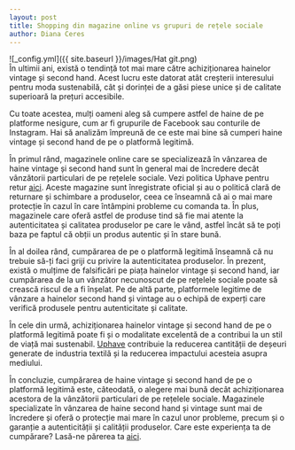 ```yaml
---
layout: post
title: Shopping din magazine online vs grupuri de rețele sociale
author: Diana Ceres
---
```

![_config.yml]({{ site.baseurl }}/images/Hat git.png)               
În ultimii ani, există o tendință tot mai mare către achiziționarea hainelor vintage și second hand. Acest lucru este datorat atât creșterii interesului pentru moda sustenabilă, cât și dorinței de a găsi piese unice și de calitate superioară la prețuri accesibile. 

Cu toate acestea, mulți oameni aleg să cumpere astfel de haine de pe platforme nesigure, cum ar fi grupurile de Facebook sau conturile de Instagram. Hai să analizăm împreună de ce este mai bine să cumperi haine vintage și second hand de pe o platformă legitimă.

În primul rând, magazinele online care se specializează în vânzarea de haine vintage și second hand sunt în general mai de încredere decât vânzătorii particulari de pe rețelele sociale. Vezi politica Uphave pentru retur [aici](https://uphave.eu/despre-noi.html). Aceste magazine sunt înregistrate oficial și au o politică clară de returnare și schimbare a produselor, ceea ce înseamnă că ai o mai mare protecție în cazul în care întâmpini probleme cu comanda ta. În plus, magazinele care oferă astfel de produse tind să fie mai atente la autenticitatea și calitatea produselor pe care le vând, astfel încât să te poți baza pe faptul că obții un produs autentic și în stare bună.

În al doilea rând, cumpărarea de pe o platformă legitimă înseamnă că nu trebuie să-ți faci griji cu privire la autenticitatea produselor. În prezent, există o mulțime de falsificări pe piața hainelor vintage și second hand, iar cumpărarea de la un vânzător necunoscut de pe rețelele sociale poate să crească riscul de a fi înșelat. Pe de altă parte, platformele legitime de vânzare a hainelor second hand și vintage au o echipă de experți care verifică produsele pentru autenticitate și calitate.

În cele din urmă, achiziționarea hainelor vintage și second hand de pe o platformă legitimă poate fi și o modalitate excelentă de a contribui la un stil de viață mai sustenabil. [Uphave](https://uphave.eu/) contribuie la reducerea cantității de deșeuri generate de industria textilă și la reducerea impactului acesteia asupra mediului.

În concluzie, cumpărarea de haine vintage și second hand de pe o platformă legitimă este, câteodată, o alegere mai bună decât achiziționarea acestora de la vânzătorii particulari de pe rețelele sociale. Magazinele specializate în vânzarea de haine second hand și vintage sunt mai de încredere și oferă o protecție mai mare în cazul unor probleme, precum și o garanție a autenticității și calității produselor.
Care este experiența ta de cumpărare? Lasă-ne părerea ta [aici]([https://1yyzy6c73e8.typeform.com/to/tf9o5k54](https://1yyzy6c73e8.typeform.com/to/tf9o5k54#hubspot_utk=xxxxx&hubspot_page_name=xxxxx&hubspot_page_url=xxxxx)).


